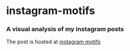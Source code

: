 # instagram-motifs 
### A visual analysis of my instagram posts

The post is hosted at [instagram motifs](https://jverma.github.io/instagram-motifs/)
